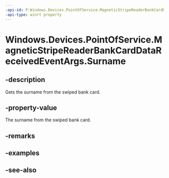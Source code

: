 ----api-id: P:Windows.Devices.PointOfService.MagneticStripeReaderBankCardDataReceivedEventArgs.Surname
-api-type: winrt property
---<!-- Property syntaxpublic string Surname { get; }--># Windows.Devices.PointOfService.MagneticStripeReaderBankCardDataReceivedEventArgs.Surname## -descriptionGets the surname from the swiped bank card.## -property-valueThe surname from the swiped bank card.## -remarks## -examples## -see-also
